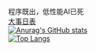 程序既出，低性能AI已死  
[大事日表](大事日表.md)  
[![Anurag's GitHub stats](https://github-readme-stats.vercel.app/api?username=bigLRRH)](https://github.com/anuraghazra/github-readme-stats)  
[![Top Langs](https://github-readme-stats.vercel.app/api/top-langs/?username=bigLRRH)](https://github.com/anuraghazra/github-readme-stats)  
